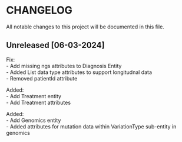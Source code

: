 # CHANGELOG

All notable changes to this project will be documented in this file.

## Unreleased [06-03-2024]

Fix:   
    - Add missing ngs attributes to Diagnosis Entity  
    - Added List data type attributes to support longitudnal data  
    - Removed patientId attribute  
  
Added:  
    - Add Treatment entity  
    - Add Treatment attributes  

Added:   
    - Add Genomics entity  
    - Added attributes for mutation data within VariationType sub-entity in genomics